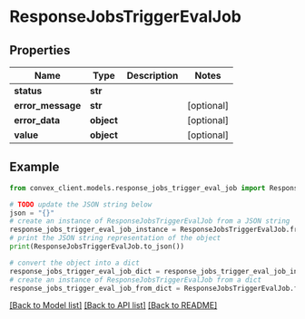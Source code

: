 # ResponseJobsTriggerEvalJob


## Properties

Name | Type | Description | Notes
------------ | ------------- | ------------- | -------------
**status** | **str** |  | 
**error_message** | **str** |  | [optional] 
**error_data** | **object** |  | [optional] 
**value** | **object** |  | [optional] 

## Example

```python
from convex_client.models.response_jobs_trigger_eval_job import ResponseJobsTriggerEvalJob

# TODO update the JSON string below
json = "{}"
# create an instance of ResponseJobsTriggerEvalJob from a JSON string
response_jobs_trigger_eval_job_instance = ResponseJobsTriggerEvalJob.from_json(json)
# print the JSON string representation of the object
print(ResponseJobsTriggerEvalJob.to_json())

# convert the object into a dict
response_jobs_trigger_eval_job_dict = response_jobs_trigger_eval_job_instance.to_dict()
# create an instance of ResponseJobsTriggerEvalJob from a dict
response_jobs_trigger_eval_job_from_dict = ResponseJobsTriggerEvalJob.from_dict(response_jobs_trigger_eval_job_dict)
```
[[Back to Model list]](../README.md#documentation-for-models) [[Back to API list]](../README.md#documentation-for-api-endpoints) [[Back to README]](../README.md)


